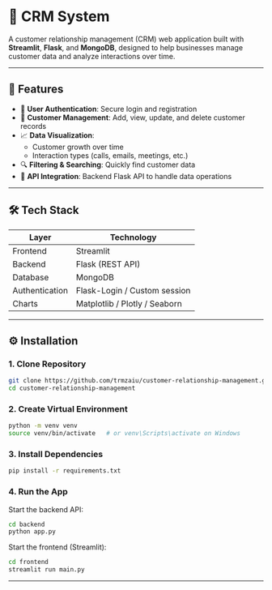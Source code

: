 
# 🧠 CRM System

A customer relationship management (CRM) web application built with **Streamlit**, **Flask**, and **MongoDB**, designed to help businesses manage customer data and analyze interactions over time.

---

## 📌 Features

- 🔐 **User Authentication**: Secure login and registration
- 👤 **Customer Management**: Add, view, update, and delete customer records
- 📈 **Data Visualization**:
  - Customer growth over time
  - Interaction types (calls, emails, meetings, etc.)
- 🔍 **Filtering & Searching**: Quickly find customer data
- 🧪 **API Integration**: Backend Flask API to handle data operations

---

## 🛠️ Tech Stack

| Layer       | Technology        |
|-------------|-------------------|
| Frontend    | Streamlit         |
| Backend     | Flask (REST API)  |
| Database    | MongoDB           |
| Authentication | Flask-Login / Custom session |
| Charts      | Matplotlib / Plotly / Seaborn |

---

## ⚙️ Installation

### 1. Clone Repository

```bash
git clone https://github.com/trmzaiu/customer-relationship-management.git
cd customer-relationship-management
```

### 2. Create Virtual Environment

```bash
python -m venv venv
source venv/bin/activate   # or venv\Scripts\activate on Windows
```

### 3. Install Dependencies

```bash
pip install -r requirements.txt
```

### 4. Run the App

Start the backend API:

```bash
cd backend
python app.py
```

Start the frontend (Streamlit):

```bash
cd frontend
streamlit run main.py
```

---
